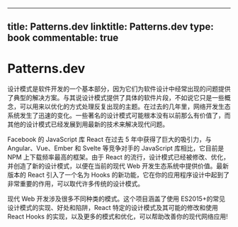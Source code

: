 
---
title: Patterns.dev
linktitle: Patterns.dev
type: book
commentable: true
---

# Patterns.dev

设计模式是软件开发的一个基本部分，因为它们为软件设计中经常出现的问题提供了典型的解决方案。与其说设计模式提供了具体的软件片段，不如说它只是一些概念，可以用来以优化的方式处理反复出现的主题。在过去的几年里，网络开发生态系统发生了迅速的变化。一些著名的设计模式可能根本没有以前那么有价值了，而其他的设计模式已经发展到用最新的技术来解决现代问题。

Facebook 的 JavaScript 库 React 在过去 5 年中获得了巨大的吸引力，与 Angular、Vue、Ember 和 Svelte 等竞争对手的 JavaScript 库相比，它目前是 NPM 上下载频率最高的框架。由于 React 的流行，设计模式已经被修改、优化，并创造了新的设计模式，以便在当前的现代 Web 开发生态系统中提供价值。最新版本的 React 引入了一个名为 Hooks 的新功能，它在你的应用程序设计中起到了非常重要的作用，可以取代许多传统的设计模式。

现代 Web 开发涉及很多不同种类的模式。这个项目涵盖了使用 ES2015+的常见设计模式的实现、好处和陷阱，React 特定的设计模式及其可能的修改和使用 React Hooks 的实现，以及更多的模式和优化，可以帮助改善你的现代网络应用!

    